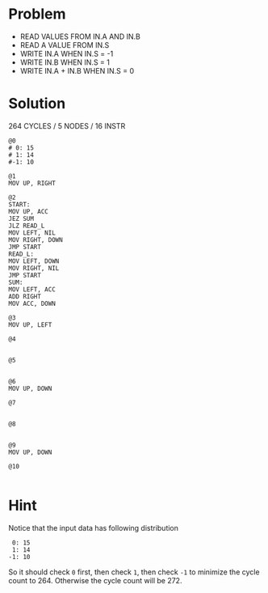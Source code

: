 # Problem

* READ VALUES FROM IN.A AND IN.B
* READ A VALUE FROM IN.S
* WRITE IN.A WHEN IN.S = -1
* WRITE IN.B WHEN IN.S = 1
* WRITE IN.A + IN.B WHEN IN.S = 0

# Solution

264 CYCLES / 5 NODES / 16 INSTR

```
@0
# 0: 15
# 1: 14
#-1: 10

@1
MOV UP, RIGHT

@2
START:
MOV UP, ACC
JEZ SUM
JLZ READ_L
MOV LEFT, NIL
MOV RIGHT, DOWN
JMP START
READ_L:
MOV LEFT, DOWN
MOV RIGHT, NIL
JMP START
SUM:
MOV LEFT, ACC
ADD RIGHT
MOV ACC, DOWN

@3
MOV UP, LEFT

@4


@5


@6
MOV UP, DOWN

@7


@8


@9
MOV UP, DOWN

@10


```

# Hint
Notice that the input data has following distribution
```
 0: 15
 1: 14
-1: 10
```

So it should check `0` first, then check `1`, then check `-1` to minimize the cycle count to 264. Otherwise the cycle count will be 272.